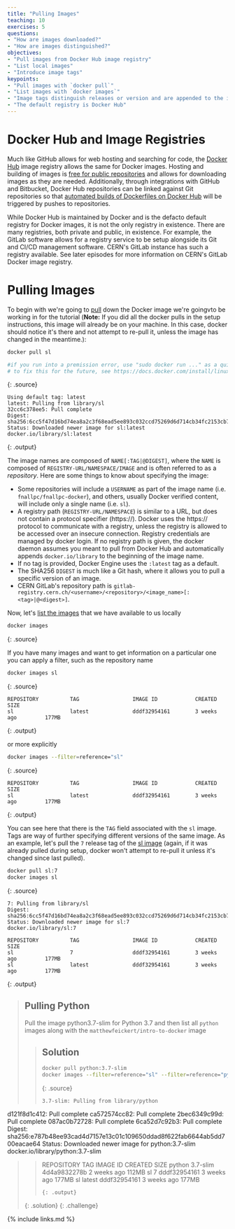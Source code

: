 ```yaml
---
title: "Pulling Images"
teaching: 10
exercises: 5
questions:
- "How are images downloaded?"
- "How are images distinguished?"
objectives:
- "Pull images from Docker Hub image registry"
- "List local images"
- "Introduce image tags"
keypoints:
- "Pull images with `docker pull`"
- "List images with `docker images`"
- "Image tags distinguish releases or version and are appended to the image name with a colon"
- "The default registry is Docker Hub"
---
```


# Docker Hub and Image Registries

Much like GitHub allows for web hosting and searching for code, the [Docker Hub][docker-hub]
image registry allows the same for Docker images.
Hosting and building of images is [free for public repositories][docker-hub-billing] and
allows for downloading images as they are needed.
Additionally, through integrations with GitHub and Bitbucket, Docker Hub repositories can
be linked against Git repositories so that
[automated builds of Dockerfiles on Docker Hub][docker-hub-builds] will be triggered by
pushes to repositories.

While Docker Hub is maintained by Docker and is the defacto default registry for Docker images, it is not the only registry in existence. There are many registries, both private and public, in existence. For example, the GitLab software allows for a registry service to be setup alongside its Git and CI/CD management software. CERN's GitLab instance has such a registry available. See later episodes for more information on CERN's GitLab Docker image registry.

# Pulling Images

To begin with we're going to [pull][docker-docs-pull] down the Docker image we're goingvto be working in for the tutorial (**Note:** If you did all the docker pulls in the setup instructions, this image will already be on your machine. In this case, docker should notice it's there and not attempt to re-pull it, unless the image has changed in the meantime.):

~~~bash
docker pull sl

#if you run into a premission error, use "sudo docker run ..." as a quick fix
# to fix this for the future, see https://docs.docker.com/install/linux/linux-postinstall/
~~~
{: .source}

~~~
Using default tag: latest
latest: Pulling from library/sl
32cc6c378ee5: Pull complete
Digest: sha256:6cc5f47d16bd74ea8a2c3f68ead5ee893c032ccd75269d6d714cb34fc2153cb7
Status: Downloaded newer image for sl:latest
docker.io/library/sl:latest
~~~
{: .output}

The image names are composed of `NAME[:TAG|@DIGEST]`, where the `NAME` is composed of `REGISTRY-URL/NAMESPACE/IMAGE` and is often referred to as a *repository*. Here are some things to know about specifying the image:
* Some repositories will include a `USERNAME` as part of the image name (i.e. `fnallpc/fnallpc-docker`), and others, usually Docker verified content, will include only a single name (i.e. `sl`).
* A registry path (`REGISTRY-URL/NAMESPACE`) is similar to a URL, but does not contain a protocol specifier (https://). Docker uses the https:// protocol to communicate with a registry, unless the registry is allowed to be accessed over an insecure connection. Registry credentials are managed by docker login. If no registry path is given, the docker daemon assumes you meant to pull from Docker Hub and automatically appends `docker.io/library` to the beginning of the image name.
* If no tag is provided, Docker Engine uses the `:latest` tag as a default.
* The SHA256 `DIGEST` is much like a Git hash, where it allows you to pull a specific version of an image. 
* CERN GitLab's repository path is `gitlab-registry.cern.ch/<username>/<repository>/<image_name>[:<tag>|@<digest>]`.

Now, let's [list the images][docker-docs-images] that we have available to us locally

~~~bash
docker images
~~~
{: .source}

If you have many images and want to get information on a particular one you can apply a filter, such as the repository name

~~~bash
docker images sl
~~~
{: .source}

~~~
REPOSITORY          TAG                 IMAGE ID            CREATED             SIZE
sl                  latest              dddf32954161        3 weeks ago         177MB
~~~
{: .output}

or more explicitly

~~~bash
docker images --filter=reference="sl"
~~~
{: .source}

~~~
REPOSITORY          TAG                 IMAGE ID            CREATED             SIZE
sl                  latest              dddf32954161        3 weeks ago         177MB
~~~
{: .output}

You can see here that there is the `TAG` field associated with the
`sl` image.
Tags are way of further specifying different versions of the same image.
As an example, let's pull the `7` release tag of the
[sl image](https://hub.docker.com/_/sl) (again, if it was already pulled during setup, docker won't attempt to re-pull it unless it's changed since last pulled).

~~~bash
docker pull sl:7
docker images sl
~~~
{: .source}

~~~
7: Pulling from library/sl
Digest: sha256:6cc5f47d16bd74ea8a2c3f68ead5ee893c032ccd75269d6d714cb34fc2153cb7
Status: Downloaded newer image for sl:7
docker.io/library/sl:7

REPOSITORY          TAG                 IMAGE ID            CREATED             SIZE
sl                  7                   dddf32954161        3 weeks ago         177MB
sl                  latest              dddf32954161        3 weeks ago         177MB
~~~
{: .output}

> ## Pulling Python
>
> Pull the image python3.7-slim for Python 3.7 and then list all `python` images along with
> the `matthewfeickert/intro-to-docker` image
>
> > ## Solution
> >
> > ~~~bash
> > docker pull python:3.7-slim
> > docker images --filter=reference="sl" --filter=reference="python"
> > ~~~
> > {: .source}
> >
> > ~~~
> > 3.7-slim: Pulling from library/python
d121f8d1c412: Pull complete
ca572574cc82: Pull complete
2bec6349c99d: Pull complete
087ac0b72728: Pull complete
6ca52d7c92b3: Pull complete
Digest: sha256:e787b48ee93cad4d7157e13c01c109650ddad8f622fab6644ab5dd700eacae64
Status: Downloaded newer image for python:3.7-slim
docker.io/library/python:3.7-slim
> > 
> > REPOSITORY          TAG                 IMAGE ID            CREATED             SIZE
> > python              3.7-slim            4d4a9832278b        2 weeks ago         112MB
> > sl                  7                   dddf32954161        3 weeks ago         177MB
> > sl                  latest              dddf32954161        3 weeks ago         177MB
> > ~~~
> > {: .output}
> {: .solution}
{: .challenge}

[docker-hub]: https://hub.docker.com/
[docker-hub-billing]: https://hub.docker.com/billing-plans/
[docker-hub-builds]: https://docs.docker.com/docker-hub/builds/
[docker-docs-pull]: https://docs.docker.com/engine/reference/commandline/pull/
[docker-docs-images]: https://docs.docker.com/engine/reference/commandline/images/

{% include links.md %}
